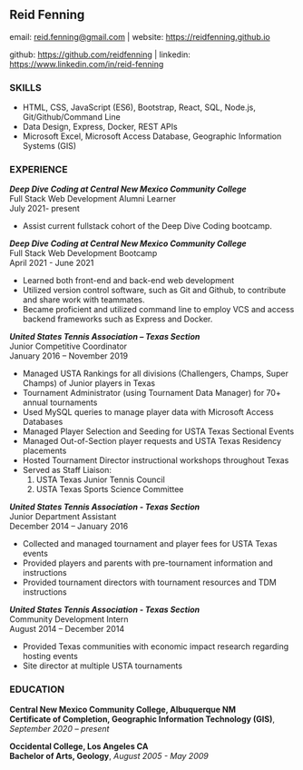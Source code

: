 Reid Fenning
------------

email: reid.fenning@gmail.com | website: https://reidfenning.github.io

github: https://github.com/reidfenning | linkedin: https://www.linkedin.com/in/reid-fenning

### SKILLS

- HTML, CSS, JavaScript (ES6), Bootstrap, React, SQL, Node.js, Git/Github/Command Line
- Data Design, Express, Docker, REST APIs
- Microsoft Excel, Microsoft Access Database, Geographic Information Systems (GIS)

### EXPERIENCE 

***Deep Dive Coding at Central New Mexico Community College***  
Full Stack Web Development Alumni Learner  
July 2021- present
- Assist current fullstack cohort of the Deep Dive Coding bootcamp.

***Deep Dive Coding at Central New Mexico Community College***  
Full Stack Web Development Bootcamp  
April 2021 - June 2021
  - Learned both front-end and back-end web development
  - Utilized version control software, such as Git and Github, to contribute and share work with teammates.
  - Became proficient and utilized command line to employ VCS and access backend frameworks such as Express and Docker.

***United States Tennis Association – Texas Section***	  				        
Junior Competitive Coordinator  
January 2016 – November 2019
- Managed USTA Rankings for all divisions (Challengers, Champs, Super Champs) of Junior players in Texas
-	Tournament Administrator (using Tournament Data Manager) for 70+ annual tournaments 
-	Used MySQL queries to manage player data with Microsoft Access Databases 
-	Managed Player Selection and Seeding for USTA Texas Sectional Events 
-	Managed Out-of-Section player requests and USTA Texas Residency placements 
-	Hosted Tournament Director instructional workshops throughout Texas 
-	Served as Staff Liaison:
     1. USTA Texas Junior Tennis Council 
     2. USTA Texas Sports Science Committee

***United States Tennis Association - Texas Section***  
Junior Department Assistant  
December 2014 – January 2016
- Collected and managed tournament and player fees for USTA Texas events
- Provided players and parents with pre-tournament information and instructions
- Provided tournament directors with tournament resources and TDM instructions

***United States Tennis Association - Texas Section***	  
Community Development Intern  
August 2014 – December 2014
- Provided Texas communities with economic impact research regarding hosting events
- Site director at multiple USTA tournaments

### EDUCATION 
	
**Central New Mexico Community College, Albuquerque NM**  
**Certificate of Completion, Geographic Information Technology (GIS)**, *September 2020 – present*				        

**Occidental College, Los Angeles CA** 	                     	        		        
**Bachelor of Arts, Geology**, *August 2005 - May 2009*					   			     			
